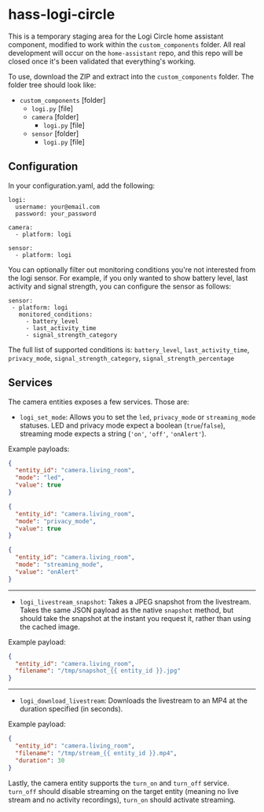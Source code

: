 # hass-logi-circle

This is a temporary staging area for the Logi Circle home assistant component, modified to work within the `custom_components` folder. All real development will occur on the `home-assistant` repo, and this repo will be closed once it's been validated that everything's working.

To use, download the ZIP and extract into the `custom_components` folder. The folder tree should look like:

- `custom_components` [folder]
  - `logi.py` [file]
  - `camera` [folder]
    - `logi.py` [file]
  - `sensor` [folder]
    - `logi.py` [file]

## Configuration

In your configuration.yaml, add the following:

```
logi:
  username: your@email.com
  password: your_password

camera:
  - platform: logi

sensor:
  - platform: logi
```

You can optionally filter out monitoring conditions you're not interested from the logi sensor. For example, if you only wanted to show battery level, last activity and signal strength, you can configure the sensor as follows:

```
sensor:
 - platform: logi
   monitored_conditions:
     - battery_level
     - last_activity_time
     - signal_strength_category
```

The full list of supported conditions is: `battery_level`, `last_activity_time`, `privacy_mode`, `signal_strength_category`, `signal_strength_percentage`

## Services

The camera entities exposes a few services. Those are:

- `logi_set_mode`: Allows you to set the `led`, `privacy_mode` or `streaming_mode` statuses. LED and privacy mode expect a boolean (`true`/`false`), streaming mode expects a string (`'on'`, `'off'`, `'onAlert'`).

Example payloads:

```json
{
  "entity_id": "camera.living_room",
  "mode": "led",
  "value": true
}
```

```json
{
  "entity_id": "camera.living_room",
  "mode": "privacy_mode",
  "value": true
}
```

```json
{
  "entity_id": "camera.living_room",
  "mode": "streaming_mode",
  "value": "onAlert"
}
```

---

- `logi_livestream_snapshot`: Takes a JPEG snapshot from the livestream. Takes the same JSON payload as the native `snapshot` method, but should take the snapshot at the instant you request it, rather than using the cached image.

Example payload:

```json
{
  "entity_id": "camera.living_room",
  "filename": "/tmp/snapshot_{{ entity_id }}.jpg"
}
```

---

- `logi_download_livestream`: Downloads the livestream to an MP4 at the duration specified (in seconds).

Example payload:

```json
{
  "entity_id": "camera.living_room",
  "filename": "/tmp/stream_{{ entity_id }}.mp4",
  "duration": 30
}
```

Lastly, the camera entity supports the `turn_on` and `turn_off` service. `turn_off` should disable streaming on the target entity (meaning no live stream and no activity recordings), `turn_on` should activate streaming.
